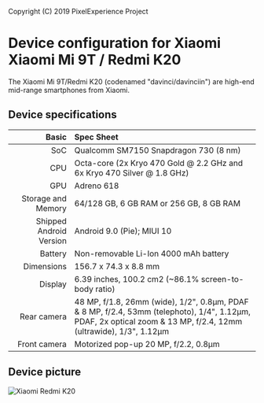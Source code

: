  Copyright (C) 2019 PixelExperience Project

  Device configuration for Xiaomi Xiaomi Mi 9T / Redmi K20
 =========================================

  The Xiaomi Mi 9T/Redmi K20 (codenamed "davinci/davinciin") are high-end mid-range smartphones from Xiaomi.

  ## Device specifications

  Basic   | Spec Sheet
 -------:|:-------------------------
 SoC     | Qualcomm SM7150 Snapdragon 730 (8 nm)
 CPU     | Octa-core (2x Kryo 470 Gold @ 2.2 GHz and 6x Kryo 470 Silver @ 1.8 GHz)
 GPU     | Adreno 618
 Storage and Memory  | 64/128 GB, 6 GB RAM or 256 GB, 8 GB RAM
 Shipped Android Version | Android 9.0 (Pie); MIUI 10
 Battery | Non-removable Li-Ion 4000 mAh battery
 Dimensions | 156.7 x 74.3 x 8.8 mm
 Display | 6.39 inches, 100.2 cm2 (~86.1% screen-to-body ratio)
 Rear camera  | 48 MP, f/1.8, 26mm (wide), 1/2", 0.8µm, PDAF & 8 MP, f/2.4, 53mm (telephoto), 1/4", 1.12µm, PDAF, 2x optical zoom & 13 MP, f/2.4, 12mm (ultrawide), 1/3", 1.12µm
 Front camera  | Motorized pop-up 20 MP, f/2.2, 0.8µm

## Device picture
![Xiaomi Redmi K20](https://i1.mifile.cn/f/i/2019/redmik20pro/section27_img3.jpg? "Xiaomi Redmi K20")
